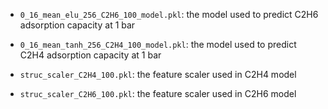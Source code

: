 
- `0_16_mean_elu_256_C2H6_100_model.pkl`: the model used to predict C2H6 adsorption capacity at 1 bar

- `0_16_mean_tanh_256_C2H4_100_model.pkl`: the model used to predict C2H4 adsorption capacity at 1 bar

- `struc_scaler_C2H4_100.pkl`: the feature scaler used in C2H4 model

- `struc_scaler_C2H6_100.pkl`: the feature scaler used in C2H6 model
